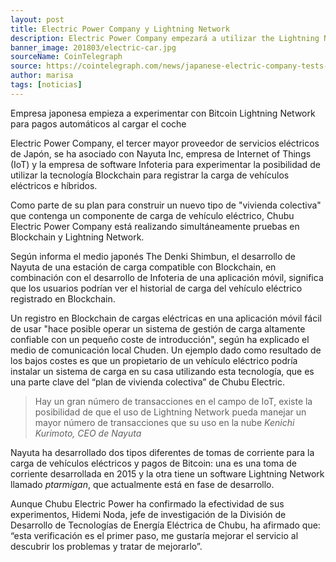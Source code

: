 ```yaml
---
layout: post
title: Electric Power Company y Lightning Network
description: Electric Power Company empezará a utilizar the Lightning Network como registro de recargas de coches eléctricos.
banner_image: 201803/electric-car.jpg
sourceName: CoinTelegraph
source: https://cointelegraph.com/news/japanese-electric-company-tests-bitcoin-lightning-network-payments-for-car-charging
author: marisa
tags: [noticias]
---
```


Empresa japonesa empieza a experimentar con Bitcoin Lightning Network para pagos automáticos al cargar el coche

 <!--more-->

Electric Power Company, el tercer mayor proveedor de servicios eléctricos de Japón, se ha asociado con Nayuta Inc, empresa de Internet of Things (IoT) y la empresa de software Infoteria para experimentar la posibilidad de utilizar la tecnología Blockchain para registrar la carga de vehículos eléctricos e híbridos.

Como parte de su plan para construir un nuevo tipo de "vivienda colectiva" que contenga un componente de carga de vehículo eléctrico, Chubu Electric Power Company está realizando simultáneamente pruebas en Blockchain y Lightning Network.

Según informa el medio japonés The Denki Shimbun, el desarrollo de Nayuta de una estación de carga compatible con Blockchain, en combinación con el desarrollo de Infoteria de una aplicación móvil, significa que los usuarios podrían ver el historial de carga del vehículo eléctrico registrado en Blockchain.

Un registro en Blockchain de cargas eléctricas en una aplicación móvil fácil de usar "hace posible operar un sistema de gestión de carga altamente confiable con un pequeño coste de introducción", según ha explicado el medio de comunicación local Chuden. Un ejemplo dado como resultado de los bajos costes es que un propietario de un vehículo eléctrico podría instalar un sistema de carga en su casa utilizando esta tecnología, que es una parte clave del “plan de vivienda colectiva” de Chubu Electric.

> Hay un gran número de transacciones en el campo de IoT, existe la posibilidad de que el uso de Lightning Network pueda manejar un mayor número de transacciones que su uso en la nube <cite>Kenichi Kurimoto, CEO de Nayuta</cite>

Nayuta ha desarrollado dos tipos diferentes de tomas de corriente para la carga de vehículos eléctricos y pagos de Bitcoin: una es una toma de corriente desarrollada en 2015 y la otra tiene un software Lightning Network llamado *ptarmigan*, que actualmente está en fase de desarrollo.

Aunque Chubu Electric Power ha confirmado la efectividad de sus experimentos, Hidemi Noda, jefe de investigación de la División de Desarrollo de Tecnologías de Energía Eléctrica de Chubu, ha afirmado que: “esta verificación es el primer paso, me gustaría mejorar el servicio al descubrir los problemas y tratar de mejorarlo”.